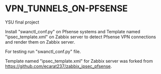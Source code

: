 # VPN_TUNNELS_ON-PFSENSE

YSU final project

Install "swanctl_conf.py" on Pfsense systems and Template named "ipsec_template.xml" on Zabbix server to detect Pfsense VPN connections and render them on Zabbix server․

For testing run "swanctl_conf.py" file.

Template named "ipsec_template.xml" for Zabbix server was forked from https://github.com/ecarat237/zabbix_ipsec_pfsense.
